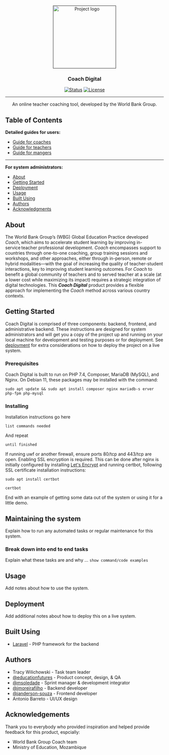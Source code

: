 <p align="center">
  <a href="" rel="noopener">
 <img width=200px height=200px src="https://avatars.githubusercontent.com/u/105060288?s=400&u=f87d168238dae0200943f1711c51d7be151b5919&v=4" alt="Project logo"></a>
</p>

<h3 align="center">Coach Digital</h3>

<div align="center">

  [![Status](https://img.shields.io/badge/status-active-success.svg)](https://github.com/WBG-Coach) 
   [![License](https://img.shields.io/badge/license-TBD-blue.svg)](/LICENSE)

</div>

---

<p align="center"> An online teacher coaching tool, developed by the World Bank Group.
    <br> 
</p>

## Table of Contents

**Detailed guides for users:**

- [Guide for coaches](./Coaches.md)
- [Guide for teachers](./Teachers.md)
- [Guide for mangers](./Managers.md)

---

**For system administrators:**

- [About](#about)
- [Getting Started](#getting_started)
- [Deployment](#deployment)
- [Usage](#usage)
- [Built Using](#built_using)
- [Authors](#authors)
- [Acknowledgments](#acknowledgement)

## About <a name = "about"></a>
The World Bank Group’s (WBG) Global Education Practice developed *Coach*, which aims to accelerate student learning by improving in-service teacher professional development. *Coach* encompasses support to countries through one-to-one coaching, group training sessions and workshops, and other approaches, either through in-person, remote or hybrid modalities—with the goal of increasing the quality of teacher-student interactions, key to improving student learning outcomes. For *Coach* to benefit a global community of teachers and to served teacher at a scale (at a lower cost while maximizing its impact) requires a strategic integration of digital technologies. This ***Coach Digital*** product provides a flexible approach for implementing the *Coach* method across various country contexts.

## Getting Started <a name = "getting_started"></a>
Coach Digital is comprised of three components: backend, frontend, and administrative backend. These instructions are designed for system administrators and will get you a copy of the project up and running on your local machine for development and testing purposes or for deployment. See [deployment](#deployment) for extra considerations on how to deploy the project on a live system.

### Prerequisites
 Coach Digital is built to run on PHP 7.4, Composer, MariaDB (MySQL), and Nginx. On Debian 11, these packages may be installed with the command:

```
sudo apt update && sudo apt install composer nginx mariadb-s erver php-fpm php-mysql
```

### Installing
Installation instructions go here

```
list commands needed 
```

And repeat

```
until finished
```

If running uwf or another firewall, ensure ports 80/tcp and 443/tcp are open. Enabling SSL encryption is required. This can be done after nginx is initially configured by installing [Let's Encrypt](https://letsencrypt.org) and running certbot, following SSL certificate installation instructions:

```
sudo apt install certbot

certbot
```


End with an example of getting some data out of the system or using it for a little demo.

## Maintaining the system <a name = "maintenance"></a>
Explain how to run any automated tasks or regular maintenance for this system.

### Break down into end to end tasks
Explain what these tasks are and why ... `show command/code examples`

## Usage <a name="usage"></a>
Add notes about how to use the system.

## Deployment <a name = "deployment"></a>
Add additional notes about how to deploy this on a live system.

## Built Using <a name = "built_using"></a>
- [Laravel](https://laravel.com) - PHP framework for the backend

## Authors <a name = "authors"></a>
- Tracy Wilichowski - Task team leader
- [@educationfutures](https://github.com/educationfutures) - Product concept, design, & QA
- [@msoledade](https://github.com/msoledade) - Sprint manager & development integrator
- [@jmoreirafilho](https://github.com/jmoreirafilho) - Backend developer
- [@janderson-souza](https://github.com/janderson-souza) - Frontend developer
- Antonio Barreto - UI/UX design


## Acknowledgements <a name = "acknowledgement"></a>
Thank you to everybody who provided inspiration and helped provide feedback for this product, espcially:
- World Bank Group Coach team
- Ministry of Education, Mozambique